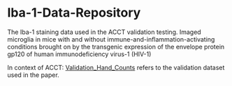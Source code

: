 # Iba-1-Data-Repository
The Iba-1 staining data used in the ACCT validation testing. Imaged microglia in mice with and without immune-and-inflammation-activating conditions brought on by the transgenic expression of the envelope protein gp120 of human immunodeficiency virus-1 (HIV-1)

In context of ACCT:
[Validation_Hand_Counts](#Validation_Hand_Counts) refers to the validation dataset used in the paper.


